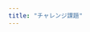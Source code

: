 ```yaml
---
title: "チャレンジ課題"
---
```


<!-- Profile 画像設定 -->

<!-- メッセージ送信 -->
<!-- ※ LINE内のブラウザでしかできなかった気がする -->
